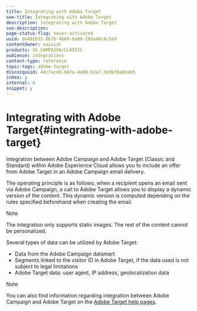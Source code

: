 ```yaml
---
title: Integrating with Adobe Target
seo-title: Integrating with Adobe Target
description: Integrating with Adobe Target
seo-description: 
page-status-flag: never-activated
uuid: de482b31-0b7b-4669-8a00-28da48c6c5a9
contentOwner: sauviat
products: SG_CAMPAIGN/CLASSIC
audience: integrations
content-type: reference
topic-tags: adobe-target
discoiquuid: 44c7acdd-6b7a-4e88-b2a7-3e9bf8a6eab5
index: y
internal: n
snippet: y
---
```


# Integrating with Adobe Target{#integrating-with-adobe-target}

Integration between Adobe Campaign and Adobe Target (Classic and Standard) within Adobe Experience Cloud allows you to include an offer from Adobe Target in an Adobe Campaign email delivery.

The operating principle is as follows: when a recipient opens an email sent via Adobe Campaign, a call to Adobe Target allows you to display a dynamic version of the content. This dynamic version is computed depending on the rules specified beforehand when creating the email.

>[!NOTE]
>
>The integration only supports static images. The rest of the content cannot be personalized.

Several types of data can be utilized by Adobe Target:

* Data from the Adobe Campaign datamart
* Segments linked to the visitor ID in Adobe Target, if the data used is not subject to legal limitations
* Adobe Target data: user agent, IP address, geolocalization data

>[!NOTE]
>
>You can also find information regarding integration between Adobe Campaign and Adobe Target on the [Adobe Target help pages](https://marketing.adobe.com/resources/help/en_US/target/a4t/c_campaign_and_target.md).

